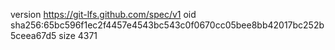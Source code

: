 version https://git-lfs.github.com/spec/v1
oid sha256:65bc596f1ec2f4457e4543bc543c0f0670cc05bee8bb42017bc252b5ceea67d5
size 4371

